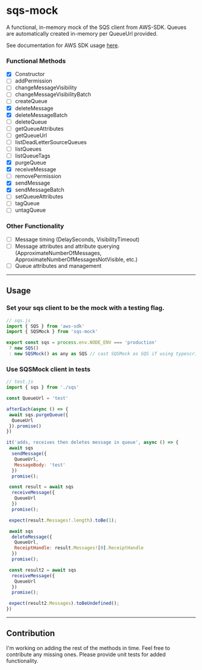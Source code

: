 # sqs-mock

A functional, in-memory mock of the SQS client from AWS-SDK. Queues are automatically created in-memory per QueueUrl provided.

See documentation for AWS SDK usage [here](https://docs.aws.amazon.com/AWSJavaScriptSDK/latest/AWS/SQS.html).

### Functional Methods

- [x] Constructor
- [ ] addPermission
- [ ] changeMessageVisibility
- [ ] changeMessageVisibilityBatch
- [ ] createQueue
- [x] deleteMessage
- [x] deleteMessageBatch
- [ ] deleteQueue
- [ ] getQueueAttributes
- [ ] getQueueUrl
- [ ] listDeadLetterSourceQueues
- [ ] listQueues
- [ ] listQueueTags
- [x] purgeQueue
- [x] receiveMessage
- [ ] removePermission
- [x] sendMessage
- [x] sendMessageBatch
- [ ] setQueueAttributes
- [ ] tagQueue
- [ ] untagQueue

### Other Functionality

- [ ] Message timing (DelaySeconds, VisibilityTimeout)
- [ ] Message attributes and attribute querying (ApproximateNumberOfMessages, ApproximateNumberOfMessagesNotVisible, etc.)
- [ ] Queue attributes and management

---

## Usage

### Set your sqs client to be the mock with a testing flag.

```js
// sqs.js
import { SQS } from 'aws-sdk'
import { SQSMock } from 'sqs-mock'

export const sqs = process.env.NODE_ENV === 'production'
 ? new SQS()
 : new SQSMock() as any as SQS // cast SQSMock as SQS if using typescript
```

### Use SQSMock client in tests

```js
// test.js
import { sqs } from './sqs'

const QueueUrl = 'test'

afterEach(async () => {
 await sqs.purgeQueue({
  QueueUrl
 }).promise()
})

it('adds, receives then deletes message in queue', async () => {
 await sqs
  sendMessage({
   QueueUrl,
   MessageBody: 'test'
  })
  promise();

 const result = await sqs
  receiveMessage({
   QueueUrl
  })
  promise();

 expect(result.Messages!.length).toBe(1);

 await sqs
  deleteMessage({
   QueueUrl,
   ReceiptHandle: result.Messages![0].ReceiptHandle
  })
  promise();

 const result2 = await sqs
  receiveMessage({
   QueueUrl
  })
  promise();

 expect(result2.Messages).toBeUndefined();
})
```

---

## Contribution

I'm working on adding the rest of the methods in time. Feel free to contribute any missing ones. Please provide unit tests for added functionality.
